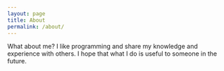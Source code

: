 ```yaml
---
layout: page
title: About
permalink: /about/
---
```


What about me? I like programming and share my knowledge and experience with others. I hope that what I do is useful to someone in the future.

